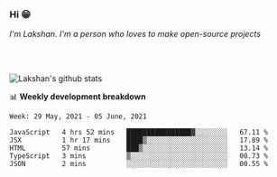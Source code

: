 ### Hi 😁

*I'm Lakshan. I'm a person who loves to make open-source projects*


<br/><br/>

![Lakshan's github stats](https://github-readme-stats.vercel.app/api?username=sandaruwan98&show_icons=true&theme=prussian )<br/>



📊 **Weekly development breakdown**
<!--START_SECTION:waka-->
```text
Week: 29 May, 2021 - 05 June, 2021

JavaScript   4 hrs 52 mins   ████████████████▓░░░░░░░░   67.11 % 
JSX          1 hr 17 mins    ████▒░░░░░░░░░░░░░░░░░░░░   17.89 % 
HTML         57 mins         ███▒░░░░░░░░░░░░░░░░░░░░░   13.14 % 
TypeScript   3 mins          ▒░░░░░░░░░░░░░░░░░░░░░░░░   00.73 % 
JSON         2 mins          ░░░░░░░░░░░░░░░░░░░░░░░░░   00.55 % 
```
<!--END_SECTION:waka-->

